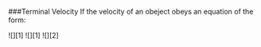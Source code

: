 ###Terminal Velocity
If the velocity of an obeject obeys an equation of the form:  
<center></center>![][1]  
![][1]
![][2]

[1]: http://latex.codecogs.com/gif.latex?\\\frac{dv}{dt}=a-bv  
[2]: http://latex.codecogs.com/gif.latex?\x=\\frac{-b\\pm\\sqrt{b^2-4ac}}{2a}  
